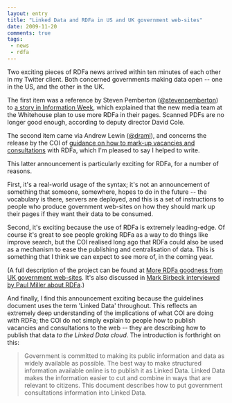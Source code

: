 ```yaml
---
layout: entry
title: "Linked Data and RDFa in US and UK government web-sites"
date: 2009-11-20
comments: true
tags:
 - news
 - rdfa
---
```

Two exciting pieces of RDFa news arrived within ten minutes of each other in
my Twitter client. Both concerned governments making data open -- one in the
US, and the other in the UK.

<!-- more -->

The first item was a reference by Steven Pemberton
([@stevenpemberton](http://twitter.com/stevenpemberton)) to [a story in
Information Week](http://www.informationweek.com/news/government/info-management/showArticle.jhtml?articleID=221900361),
which explained that the new media team at the Whitehouse plan to use more
RDFa in their pages. Scanned PDFs are no longer good enough, according to
deputy director David Cole.

The second item came via Andrew Lewin ([@draml](http://twitter.com/draml)),
and concerns the release by the COI of [guidance on how to mark-up vacancies and consultations](http://coi.gov.uk/guidance.php?page=312)
with RDFa, which I'm pleased to say I helped to write.

This latter announcement is particularly exciting for RDFa, for a number of
reasons.

First, it's a real-world usage of the syntax; it's not an announcement of
something that someone, somewhere, hopes to do in the future -- the vocabulary
is there, servers are deployed, and this is a set of instructions to people
who produce government web-sites on how they should mark up their pages if
they want their data to be consumed.

Second, it's exciting because the use of RDFa is extremely leading-edge. Of
course it's great to see people groking RDFa as a way to do things like
improve search, but the COI realised long ago that RDFa could also be used as
a mechanism to ease the publishing and centralisation of data. This is
something that I think we can expect to see more of, in the coming year.

(A full description of the project can be found at [More RDFa goodness from UK
government web-sites](/blog/2009/04/23/more-rdfa-goodness-from-uk-government-web-sites).
It's also discussed in [Mark Birbeck interviewed by Paul Miller about RDFa](/blog/2009/07/talking-with-mark-birbeck-about-rdfa-and-its-use-in-government).)

And finally, I find this announcement exciting because the guidelines document
uses the term 'Linked Data' throughout. This reflects an extremely deep
understanding of the implications of what COI are doing with RDFa; the COI do
not simply explain to people how to publish vacancies and consultations to the
web -- they are describing how to publish that data _to the Linked Data
cloud_. The introduction is forthright on this:

> Government is committed to making its public information and data as widely
> available as possible. The best way to make structured information available
> online is to publish it as Linked Data. Linked Data makes the information
> easier to cut and combine in ways that are relevant to citizens. This document
> describes how to put government consultations information into Linked Data.

